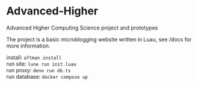 # Advanced-Higher

Advanced Higher Computing Science project and prototypes

The project is a basic microblogging website written in Luau, see /docs for more information.

install: `aftman install`  
run site: `lune run init.luau`  
run proxy: `deno run db.ts`  
run database: `docker compose up`